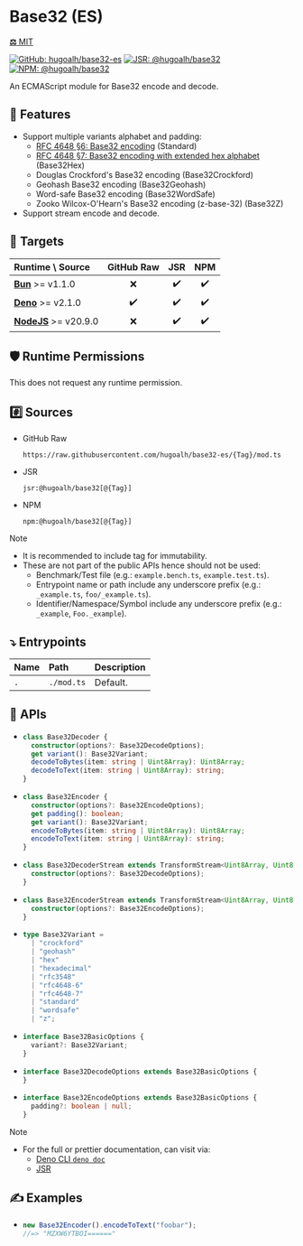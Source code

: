 # Base32 (ES)

[**⚖️** MIT](./LICENSE.md)

[![GitHub: hugoalh/base32-es](https://img.shields.io/github/v/release/hugoalh/base32-es?label=hugoalh/base32-es&labelColor=181717&logo=github&logoColor=ffffff&sort=semver&style=flat "GitHub: hugoalh/base32-es")](https://github.com/hugoalh/base32-es)
[![JSR: @hugoalh/base32](https://img.shields.io/jsr/v/@hugoalh/base32?label=@hugoalh/base32&labelColor=F7DF1E&logo=jsr&logoColor=000000&style=flat "JSR: @hugoalh/base32")](https://jsr.io/@hugoalh/base32)
[![NPM: @hugoalh/base32](https://img.shields.io/npm/v/@hugoalh/base32?label=@hugoalh/base32&labelColor=CB3837&logo=npm&logoColor=ffffff&style=flat "NPM: @hugoalh/base32")](https://www.npmjs.com/package/@hugoalh/base32)

An ECMAScript module for Base32 encode and decode.

## 🌟 Features

- Support multiple variants alphabet and padding:
  - [RFC 4648 §6: Base32 encoding](https://datatracker.ietf.org/doc/html/rfc4648#section-6) (Standard)
  - [RFC 4648 §7: Base32 encoding with extended hex alphabet](https://datatracker.ietf.org/doc/html/rfc4648#section-6) (Base32Hex)
  - Douglas Crockford's Base32 encoding (Base32Crockford)
  - Geohash Base32 encoding (Base32Geohash)
  - Word-safe Base32 encoding (Base32WordSafe)
  - Zooko Wilcox-O'Hearn's Base32 encoding (z-base-32) (Base32Z)
- Support stream encode and decode.

## 🎯 Targets

| **Runtime \\ Source** | **GitHub Raw** | **JSR** | **NPM** |
|:--|:-:|:-:|:-:|
| **[Bun](https://bun.sh/)** >= v1.1.0 | ❌ | ✔️ | ✔️ |
| **[Deno](https://deno.land/)** >= v2.1.0 | ✔️ | ✔️ | ✔️ |
| **[NodeJS](https://nodejs.org/)** >= v20.9.0 | ❌ | ✔️ | ✔️ |

## 🛡️ Runtime Permissions

This does not request any runtime permission.

## #️⃣ Sources

- GitHub Raw
  ```
  https://raw.githubusercontent.com/hugoalh/base32-es/{Tag}/mod.ts
  ```
- JSR
  ```
  jsr:@hugoalh/base32[@{Tag}]
  ```
- NPM
  ```
  npm:@hugoalh/base32[@{Tag}]
  ```

> [!NOTE]
> - It is recommended to include tag for immutability.
> - These are not part of the public APIs hence should not be used:
>   - Benchmark/Test file (e.g.: `example.bench.ts`, `example.test.ts`).
>   - Entrypoint name or path include any underscore prefix (e.g.: `_example.ts`, `foo/_example.ts`).
>   - Identifier/Namespace/Symbol include any underscore prefix (e.g.: `_example`, `Foo._example`).

## ⤵️ Entrypoints

| **Name** | **Path** | **Description** |
|:--|:--|:--|
| `.` | `./mod.ts` | Default. |

## 🧩 APIs

- ```ts
  class Base32Decoder {
    constructor(options?: Base32DecodeOptions);
    get variant(): Base32Variant;
    decodeToBytes(item: string | Uint8Array): Uint8Array;
    decodeToText(item: string | Uint8Array): string;
  }
  ```
- ```ts
  class Base32Encoder {
    constructor(options?: Base32EncodeOptions);
    get padding(): boolean;
    get variant(): Base32Variant;
    encodeToBytes(item: string | Uint8Array): Uint8Array;
    encodeToText(item: string | Uint8Array): string;
  }
  ```
- ```ts
  class Base32DecoderStream extends TransformStream<Uint8Array, Uint8Array> {
    constructor(options?: Base32DecodeOptions);
  }
  ```
- ```ts
  class Base32EncoderStream extends TransformStream<Uint8Array, Uint8Array> {
    constructor(options?: Base32EncodeOptions);
  }
  ```
- ```ts
  type Base32Variant =
    | "crockford"
    | "geohash"
    | "hex"
    | "hexadecimal"
    | "rfc3548"
    | "rfc4648-6"
    | "rfc4648-7"
    | "standard"
    | "wordsafe"
    | "z";
  ```
- ```ts
  interface Base32BasicOptions {
    variant?: Base32Variant;
  }
  ```
- ```ts
  interface Base32DecodeOptions extends Base32BasicOptions {
  }
  ```
- ```ts
  interface Base32EncodeOptions extends Base32BasicOptions {
    padding?: boolean | null;
  }
  ```

> [!NOTE]
> - For the full or prettier documentation, can visit via:
>   - [Deno CLI `deno doc`](https://docs.deno.com/runtime/reference/cli/doc/)
>   - [JSR](https://jsr.io/@hugoalh/base32)

## ✍️ Examples

- ```ts
  new Base32Encoder().encodeToText("foobar");
  //=> "MZXW6YTBOI======"
  ```
